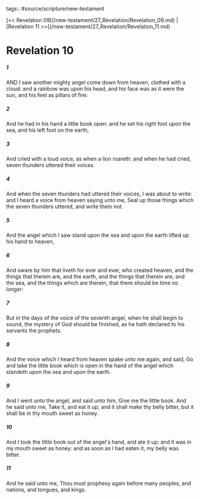 tags:: #source/scripture/new-testament

[<< Revelation 09[(/new-testament/27_Revelation/Revelation_09.md) | [Revelation 11 >>[(/new-testament/27_Revelation/Revelation_11.md)

# Revelation 10

##### 1

AND I saw another mighty angel come down from heaven, clothed with a cloud: and a rainbow was upon his head, and his face was as it were the sun, and his feet as pillars of fire:

##### 2

And he had in his hand a little book open: and he set his right foot upon the sea, and his left foot on the earth,

##### 3

And cried with a loud voice, as when a lion roareth: and when he had cried, seven thunders uttered their voices.

##### 4

And when the seven thunders had uttered their voices, I was about to write: and I heard a voice from heaven saying unto me, Seal up those things which the seven thunders uttered, and write them not.

##### 5

And the angel which I saw stand upon the sea and upon the earth lifted up his hand to heaven,

##### 6

And sware by him that liveth for ever and ever, who created heaven, and the things that therein are, and the earth, and the things that therein are, and the sea, and the things which are therein, that there should be time no longer:

##### 7

But in the days of the voice of the seventh angel, when he shall begin to sound, the mystery of God should be finished, as he hath declared to his servants the prophets.

##### 8

And the voice which I heard from heaven spake unto me again, and said, Go and take the little book which is open in the hand of the angel which standeth upon the sea and upon the earth.

##### 9

And I went unto the angel, and said unto him, Give me the little book. And he said unto me, Take it, and eat it up; and it shall make thy belly bitter, but it shall be in thy mouth sweet as honey.

##### 10

And I took the little book out of the angel's hand, and ate it up; and it was in my mouth sweet as honey: and as soon as I had eaten it, my belly was bitter.

##### 11

And he said unto me, Thou must prophesy again before many peoples, and nations, and tongues, and kings.
